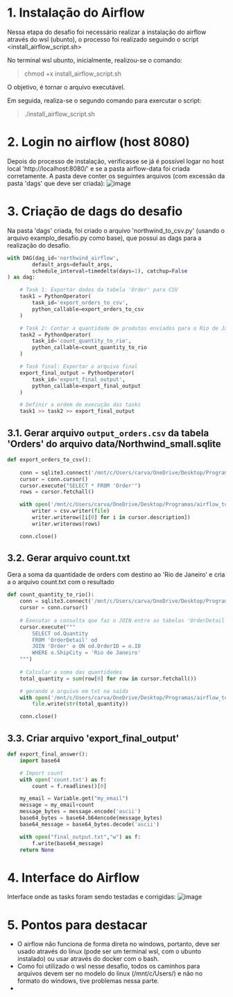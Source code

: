 # 1. Instalação do Airflow

Nessa etapa do desafio foi necessário realizar a instalação do airflow através do wsl (ubunto), o processo foi realizado seguindo o script <install_airflow_script.sh> 

No terminal wsl ubunto, inicialmente, realizou-se o comando: 

> chmod +x install_airflow_script.sh

O objetivo, é tornar o arquivo executável. 

Em seguida, realiza-se o segundo comando para exercutar o script:

> ./install_airflow_script.sh

# 2. Login no airflow (host 8080)

Depois do processo de instalação, verificasse se já é possível logar no host local 'http://localhost:8080/' e se a pasta airflow-data foi criada corretamente. 
A pasta deve conter os seguintes arquivos (com excessão da pasta 'dags' que deve ser criada): 
![image](https://github.com/user-attachments/assets/ab5d03e7-c1d3-451e-bcab-41f167e8b425)

# 3. Criação de dags do desafio

Na pasta 'dags' criada, foi criado o arquivo 'northwind_to_csv.py' (usando o arquivo examplo_desafio.py como base), que possui as dags para a realização do desafio.

```python
with DAG(dag_id='northwind_airflow', 
        default_args=default_args, 
        schedule_interval=timedelta(days=1), catchup=False
) as dag:

    # Task 1: Exportar dados da tabela 'Order' para CSV
    task1 = PythonOperator(
        task_id='export_orders_to_csv',
        python_callable=export_orders_to_csv
    )

    # Task 2: Contar a quantidade de produtos enviados para o Rio de Janeiro
    task2 = PythonOperator(
        task_id='count_quantity_to_rio',
        python_callable=count_quantity_to_rio
    )

    # Task final: Exportar o arquivo final
    export_final_output = PythonOperator(
        task_id='export_final_output',
        python_callable=export_final_output
    )

    # Definir a ordem de execução das tasks
    task1 >> task2 >> export_final_output
```
## 3.1. Gerar arquivo `output_orders.csv` da tabela 'Orders' do arquivo data/Northwind_small.sqlite

```python
def export_orders_to_csv():
    
    conn = sqlite3.connect('/mnt/c/Users/carva/OneDrive/Desktop/Programas/airflow_tooltorial/data/Northwind_small.sqlite')
    cursor = conn.cursor()
    cursor.execute("SELECT * FROM 'Order'")
    rows = cursor.fetchall()

    with open('/mnt/c/Users/carva/OneDrive/Desktop/Programas/airflow_tooltorial/output_orders.csv', mode='w') as file:
        writer = csv.writer(file)
        writer.writerow([i[0] for i in cursor.description]) 
        writer.writerows(rows)

    conn.close()
```
## 3.2. Gerar arquivo count.txt 
Gera a soma da quantidade de orders com destino ao 'Rio de Janeiro' e cria a o arquivo count.txt com o resultado

```python
def count_quantity_to_rio():
    conn = sqlite3.connect('/mnt/c/Users/carva/OneDrive/Desktop/Programas/airflow_tooltorial/data/Northwind_small.sqlite')
    cursor = conn.cursor()
    
    # Executar a consulta que faz o JOIN entre as tabelas 'OrderDetail' e 'Order'
    cursor.execute("""
        SELECT od.Quantity
        FROM 'OrderDetail' od
        JOIN 'Order' o ON od.OrderID = o.ID
        WHERE o.ShipCity = 'Rio de Janeiro'
    """)
    
    # Calcular a soma das quantidades
    total_quantity = sum(row[0] for row in cursor.fetchall())

    # gerando o arquivo em txt na saída
    with open('/mnt/c/Users/carva/OneDrive/Desktop/Programas/airflow_tooltorial/count.txt', mode='w') as file:
        file.write(str(total_quantity))

    conn.close()
```

## 3.3. Criar arquivo 'export_final_output'

```python
def export_final_answer():
    import base64

    # Import count
    with open('count.txt') as f:
        count = f.readlines()[0]

    my_email = Variable.get("my_email")
    message = my_email+count
    message_bytes = message.encode('ascii')
    base64_bytes = base64.b64encode(message_bytes)
    base64_message = base64_bytes.decode('ascii')

    with open("final_output.txt","w") as f:
        f.write(base64_message)
    return None
```

# 4. Interface do Airflow
Interface onde as tasks foram sendo testadas e corrigidas:
![image](https://github.com/user-attachments/assets/0bd46ec1-77a9-42d9-bc35-a4f3278d4396)

# 5. Pontos para destacar

+ O airflow não funciona de forma direta no windows, portanto, deve ser usado através do linux (pode ser um terminal wsl, com o ubunto instalado) ou usar através do docker com o bash.
+ Como foi utilizado o wsl nesse desafio, todos os caminhos para arquivos devem ser no modelo do linux (/mnt/c/Users/) e não no formato do windows, tive problemas nessa parte.
+ 

